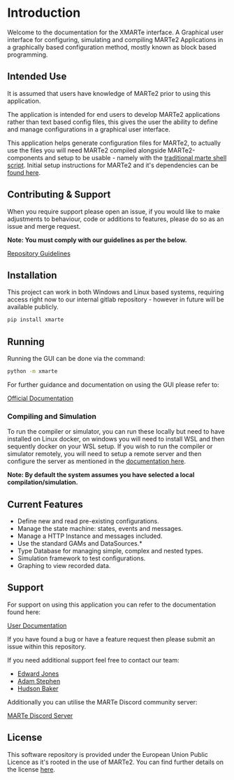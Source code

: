 # Introduction

Welcome to the documentation for the XMARTe interface. A Graphical user interface for configuring, simulating and compiling MARTe2 Applications in a graphically based configuration method, mostly known as block based programming.

## Intended Use

It is assumed that users have knowledge of MARTe2 prior to using this application.

The application is intended for end users to develop MARTe2 applications rather than text based config files, this gives the user the ability to define and manage configurations in a graphical user interface.

This application helps generate configuration files for MARTe2, to actually use the files you will need MARTe2 compiled alongside MARTe2-components and setup to be usable - namely with the [traditional marte shell script](https://vcis-gitlab.f4e.europa.eu/aneto/MARTe2-demos-padova/-/blob/master/Startup/Main.sh?ref_type=heads). Initial setup instructions for MARTe2 and it's dependencies can be [found here](https://vcis-gitlab.f4e.europa.eu/aneto/MARTe2-demos-padova/-/tree/master?ref_type=heads).

## Contributing & Support

When you require support please open an issue, if you would like to make adjustments to behaviour, code or additions to features, please do so as an issue and merge request.

**Note: You must comply with our guidelines as per the below.**

[Repository Guidelines](https://git.ccfe.ac.uk/marte21/xmarte/-/blob/main/Guidelines.md)

## Installation

This project can work in both Windows and Linux based systems, requiring access right now to our internal gitlab repository - however in future will be available publicly.

``` bash
pip install xmarte
```

## Running

Running the GUI can be done via the command:

``` bash
python -m xmarte
```

For further guidance and documentation on using the GUI please refer to:

<a href="https://marte21.gitpages.ccfe.ac.uk/xmarte/">Official Documentation</a>

### Compiling and Simulation

To run the compiler or simulator, you can run these locally but need to have installed on Linux docker, on windows you will need to install WSL and then sequently docker on your WSL setup.
If you wish to run the compiler or simulator remotely, you will need to setup a remote server and then configure the server as mentioned in the <a href="https://marte21.gitpages.ccfe.ac.uk/xmarte/">documentation here</a>.

**Note: By default the system assumes you have selected a local compilation/simulation.**

## Current Features

- Define new and read pre-existing configurations.
- Manage the state machine: states, events and messages.
- Manage a HTTP Instance and messages included.
- Use the standard GAMs and DataSources.*
- Type Database for managing simple, complex and nested types.
- Simulation framework to test configurations.
- Graphing to view recorded data.

## Support

For support on using this application you can refer to the documentation found here:

[User Documentation](https://marte21.gitpages.ccfe.ac.uk/xmarte/)

If you have found a bug or have a feature request then please submit an issue within this repository.

If you need additional support feel free to contact our team:

- [Edward Jones](mailto:edward.jones1@ukaea.uk)
- [Adam Stephen](mailto:adam.stephen@ukaea.uk)
- [Hudson Baker](mailto:hudson.baker@ukaea.uk)

Additionally you can utilise the MARTe Discord community server:

[MARTe Discord Server](https://discord.gg/anSXWtnprW)

## License

This software repository is provided under the European Union Public Licence as it's rooted in the use of MARTe2. You can find further details on the license [here](https://wayback.archive-it.org/12090/20200210204548/https://ec.europa.eu/idabc/en/document/7774.html).